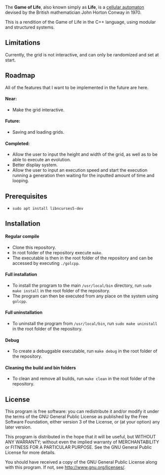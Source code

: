 The **Game of Life**, also known simply as **Life**, is a [cellular automaton](https://en.wikipedia.org/wiki/Cellular_automaton) devised by the British mathematician John Horton Conway in 1970.

This is a rendition of the Game of Life in the C++ language, using modular and structured systems.


## Limitations ##
Currently, the grid is not interactive, and can only be randomized and set at start.

## Roadmap ##
All of the features that I want to be implemented in the future are here.

#### Near: ####
* Make the grid interactive.

#### Future: ####
* Saving and loading grids.

#### Completed: ####
* Allow the user to input the height and width of the grid, as well as to be able to execute an evolution.
* Better display system.
* Allow the user to input an execution speed and start the execution running a generation then waiting for the inputted amount of time and looping.


## Prerequisites ##
* `sudo apt install libncurses5-dev`


## Installation ##
#### Regular compile ####
* Clone this repository.
* In root folder of the repository execute `make`.
* The executable is then in the root folder of the repository and can be accessed by executing `./golcpp`.

#### Full installation ####
* To install the program to the main `/usr/local/bin` directory, run `sudo make install` in the root folder of the repository.
* The program can then be executed from any place on the system using `golcpp`.

#### Full uninstallation ####
* To uninstall the program from `/usr/local/bin`, run `sudo make uninstall` in the root folder of the repository.

#### Debug ####
* To create a debuggable executable, run `make debug` in the root folder of the repository.

#### Cleaning the build and bin folders ####
* To clean and remove all builds, run `make clean` in the root folder of the repository.


## License ##
This program is free software: you can redistribute it and/or modify
it under the terms of the GNU General Public License as published by
the Free Software Foundation, either version 3 of the License, or
(at your option) any later version.

This program is distributed in the hope that it will be useful,
but WITHOUT ANY WARRANTY; without even the implied warranty of
MERCHANTABILITY or FITNESS FOR A PARTICULAR PURPOSE.  See the
GNU General Public License for more details.

You should have received a copy of the GNU General Public License
along with this program.  If not, see <http://www.gnu.org/licenses/>.
